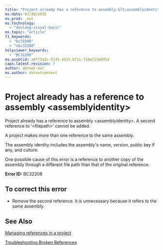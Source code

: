```yaml
---
title: "Project already has a reference to assembly &lt;assemblyidentity&gt;"
ms.date: 07/20/2015
ms.prod: .net
ms.technology: 
  - "devlang-visual-basic"
ms.topic: "article"
f1_keywords: 
  - "bc32208"
  - "vbc32208"
helpviewer_keywords: 
  - "BC32208"
ms.assetid: a9f73a2c-5135-4315-bf2c-710ef216095d
caps.latest.revision: 7
author: dotnet-bot
ms.author: dotnetcontent
---
```

# Project already has a reference to assembly &lt;assemblyidentity&gt;
Project already has a reference to assembly \<assemblyidentity>. A second reference to '\<filepath>' cannot be added.  
  
 A project makes more than one reference to the same assembly.  
  
 The assembly identity includes the assembly's name, version, public key if any, and culture.  
  
 One possible cause of this error is a reference to another copy of the assembly through a different file path than that of the original reference.  
  
 **Error ID:** BC32208  
  
## To correct this error  
  
-   Remove the second reference. It is unnecessary because it refers to the same assembly.  
  
## See Also  
 [Managing references in a project](/visualstudio/ide/managing-references-in-a-project)  
   
 [Troubleshooting Broken References](/visualstudio/ide/troubleshooting-broken-references)
